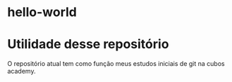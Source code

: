# hello-world

<h1>Utilidade desse repositório</h1>

<p>O repositório atual tem como função meus estudos iniciais de git na cubos academy.</p>